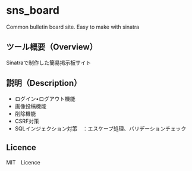 # sns_board
 Common bulletin board site. Easy to make with sinatra

## ツール概要（Overview）
Sinatraで制作した簡易掲示板サイト

## 説明（Description）
- ログイン•ログアウト機能　
- 画像投稿機能　
- 削除機能　
- CSRF対策　
- SQLインジェクション対策　：エスケープ処理、バリデーションチェック　

## Licence
MIT　Licence
